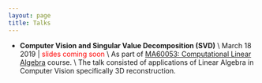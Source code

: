 ```yaml
---
layout: page
title: Talks
---
```


- **Computer Vision and Singular Value Decomposition (SVD)** \\
March 18 2019 | <font color="red">slides coming soon</font> \\
As part of [MA60053: Computational Linear Algebra](http://www.facweb.iitkgp.ac.in/~rkannan/cla2019/cla2019.html) course. \\
The talk consisted of applications of Linear Algebra in Computer Vision specifically 3D reconstruction.